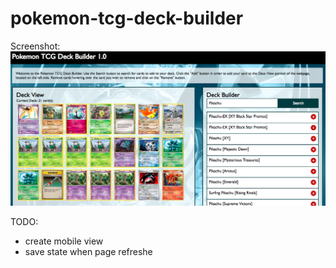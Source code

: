 # pokemon-tcg-deck-builder

Screenshot:
![Pokemon Deck Builder Screenshot](https://github.com/wguo91/pokemon-tcg-deck-builder/blob/master/images/screenshots/deckbuilder_screenshot.png)

TODO:
- create mobile view
- save state when page refreshe

